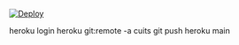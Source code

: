[![Deploy](https://www.herokucdn.com/deploy/button.svg)](https://heroku.com/deploy?template=https://github.com/cuits-ar/cuits)

heroku login
heroku git:remote -a cuits
git push heroku main
